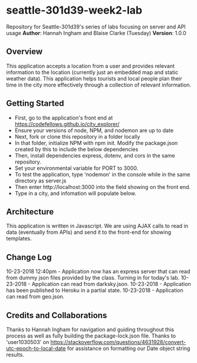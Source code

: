 # seattle-301d39-week2-lab
Repository for Seattle-301d39's series of labs focusing on server and API usage
**Author**: Hannah Ingham and Blaise Clarke (Tuesday)
**Version**: 1.0.0 

## Overview
This application accepts a location from a user and provides relevant information to the location (currently just an embedded map and static weather data). This application helps tourists and local people plan their time in the city more effectively through a collection of relevant information.

## Getting Started
+ First, go to the application's front end at https://codefellows.github.io/city_explorer/
+ Ensure your versions of node, NPM, and nodemon are up to date
+ Next, fork or clone this repository in a folder locally
+ In that folder, initialize NPM with npm init. Modify the package.json created by this to include the below dependencies
+ Then, install dependencies express, dotenv, and cors in the same repository. 
+ Set your environmental variable for PORT to 3000.
+ To test the application, type 'nodemon' in the console while in the same directory as server.js
+ Then enter http://localhost:3000 into the field showing on the front end.
+ Type in a city, and infomation will populate below.

## Architecture
This application is written in Javascript. We are using AJAX calls to read in data (eventually from APIs) and send it to the front-end for showing templates.

## Change Log
10-23-2018 12:40pm - Application now has an express server that can read from dummy json files provided by the class. Turning in for today's lab.
10-23-2018 - Application can read from darksky.json.
10-23-2018 - Application has been published to Heroku in a partial state.
10-23-2018 - Application can read from geo.json.

## Credits and Collaborations
Thanks to Hannah Ingham for navigation and guiding throughout this process as well as fully building the package-lock.json file.
Thanks to 'user1030503' on https://stackoverflow.com/questions/4631928/convert-utc-epoch-to-local-date for assistance on formatting our Date object string results.

